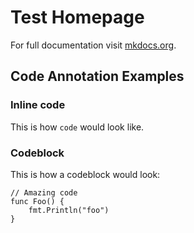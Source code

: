 # Test Homepage

For full documentation visit [mkdocs.org](https://www.mkdocs.org).

## Code Annotation Examples

### Inline code 

This is how `code` would look like. 

### Codeblock 

This is how a codeblock would look: 

```
// Amazing code 
func Foo() {
    fmt.Println("foo")
}
```